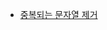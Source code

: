 
- [중복되는 문자열 제거](https://github.com/TPA-ThreeProblemsAday/TPA_CHB/blob/main/hyobin/javascript/string/programmers_120888.js)
